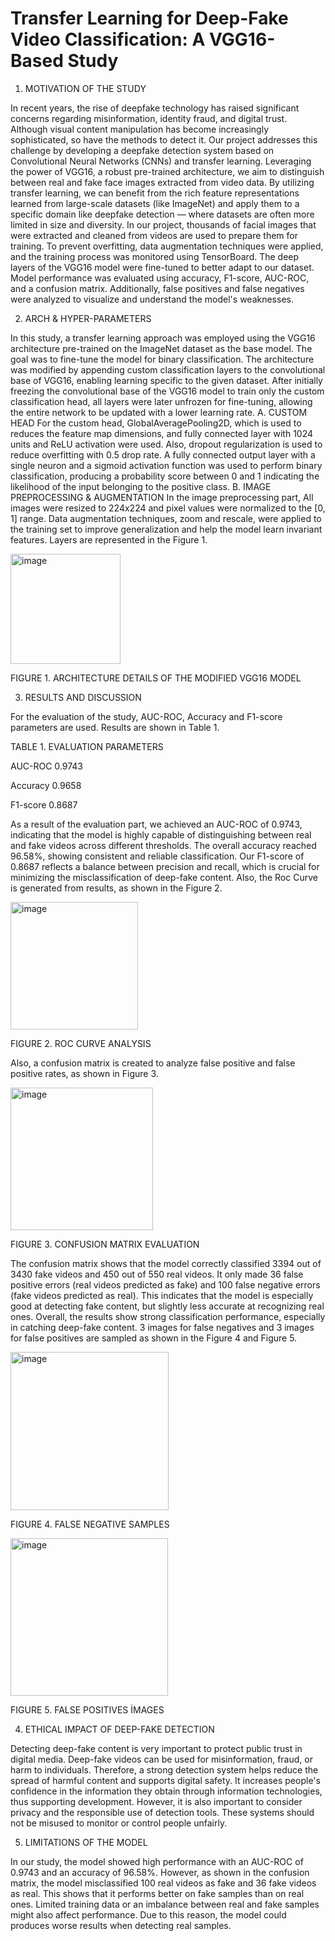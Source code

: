 # Transfer Learning for Deep-Fake Video Classification: A VGG16-Based Study

1.	MOTIVATION OF THE STUDY

In recent years, the rise of deepfake technology has raised significant concerns regarding misinformation, identity fraud, and digital trust. Although visual content manipulation has become increasingly sophisticated, so have the methods to detect it. Our project addresses this challenge by developing a deepfake detection system based on Convolutional Neural Networks (CNNs) and transfer learning. Leveraging the power of VGG16, a robust pre-trained architecture, we aim to distinguish between real and fake face images extracted from video data. By utilizing transfer learning, we can benefit from the rich feature representations learned from large-scale datasets (like ImageNet) and apply them to a specific domain like deepfake detection — where datasets are often more limited in size and diversity. 
In our project, thousands of facial images that were extracted and cleaned from videos are used to prepare them for training. To prevent overfitting, data augmentation techniques were applied, and the training process was monitored using TensorBoard. The deep layers of the VGG16 model were fine-tuned to better adapt to our dataset. Model performance was evaluated using accuracy, F1-score, AUC-ROC, and a confusion matrix. Additionally, false positives and false negatives were analyzed to visualize and understand the model's weaknesses.

2.	ARCH & HYPER-PARAMETERS

In this study, a transfer learning approach was employed using the VGG16 architecture pre-trained on the ImageNet dataset as the base model. The goal was to fine-tune the model for binary classification. The architecture was modified by appending custom classification layers to the convolutional base of VGG16, enabling learning specific to the given dataset. After initially freezing the convolutional base of the VGG16 model to train only the custom classification head, all layers were later unfrozen for fine-tuning, allowing the entire network to be updated with a lower learning rate. 
A. CUSTOM HEAD
For the custom head, GlobalAveragePooling2D, which is used to reduces the feature map dimensions, and fully connected layer with 1024 units and ReLU activation were used. Also, dropout regularization is used to reduce overfitting with 0.5 drop rate. A fully connected output layer with a single neuron and a sigmoid activation function was used to perform binary classification, producing a probability score between 0 and 1 indicating the likelihood of the input belonging to the positive class.
B. IMAGE PREPROCESSING & AUGMENTATION
In the image preprocessing part, All images were resized to 224x224 and pixel values were normalized to the [0, 1] range. Data augmentation techniques, zoom and rescale, were applied to the training set to improve generalization and help the model learn invariant features. Layers are represented in the Figure 1.

<img width="176" alt="image" src="https://github.com/user-attachments/assets/a285f6d5-34ea-412a-a265-042882db1bc7" />

FIGURE 1. ARCHITECTURE DETAILS OF THE MODIFIED VGG16 MODEL

3.	RESULTS AND DISCUSSION

For the evaluation of the study, AUC-ROC, Accuracy and F1-score parameters are used. Results are shown in Table 1. 

TABLE 1. EVALUATION PARAMETERS

AUC-ROC	0.9743

Accuracy	0.9658

F1-score	0.8687

As a result of the evaluation part, we achieved an AUC-ROC of 0.9743, indicating that the model is highly capable of distinguishing between real and fake videos across different thresholds. The overall accuracy reached 96.58%, showing consistent and reliable classification. Our F1-score of 0.8687 reflects a balance between precision and recall, which is crucial for minimizing the misclassification of deep-fake content. Also, the Roc Curve is generated from results, as shown in the Figure 2.

<img width="204" alt="image" src="https://github.com/user-attachments/assets/a9356862-de01-40c0-86d9-a4969b77e392" />

FIGURE 2. ROC CURVE ANALYSIS

Also, a confusion matrix is created to analyze false positive and false positive rates, as shown in Figure 3.

<img width="228" alt="image" src="https://github.com/user-attachments/assets/5d232264-5dc6-4b06-b724-d4bdfaee3ccc" />

FIGURE 3. CONFUSION MATRIX EVALUATION

The confusion matrix shows that the model correctly classified 3394 out of 3430 fake videos and 450 out of 550 real videos. It only made 36 false positive errors (real videos predicted as fake) and 100 false negative errors (fake videos predicted as real). This indicates that the model is especially good at detecting fake content, but slightly less accurate at recognizing real ones. Overall, the results show strong classification performance, especially in catching deep-fake content. 3 images for false negatives and 3 images for false positives are sampled as shown in the Figure 4 and Figure 5.

<img width="253" alt="image" src="https://github.com/user-attachments/assets/881e194e-4997-4093-b3b7-c9a30ec043b4" />

FIGURE 4. FALSE NEGATIVE SAMPLES

<img width="252" alt="image" src="https://github.com/user-attachments/assets/c39dcd9c-0a1f-46ae-9ddd-6166dc685341" />

FIGURE 5. FALSE POSITIVES İMAGES

4.	ETHICAL IMPACT OF DEEP-FAKE DETECTION 

Detecting deep-fake content is very important to protect public trust in digital media. Deep-fake videos can be used for misinformation, fraud, or harm to individuals. Therefore, a strong detection system helps reduce the spread of harmful content and supports digital safety. It increases people's confidence in the information they obtain through information technologies, thus supporting development. However, it is also important to consider privacy and the responsible use of detection tools. These systems should not be misused to monitor or control people unfairly.

5.	LIMITATIONS OF THE MODEL

In our study, the model showed high performance with an AUC-ROC of 0.9743 and an accuracy of 96.58%. However, as shown in the confusion matrix, the model misclassified 100 real videos as fake and 36 fake videos as real. This shows that it performs better on fake samples than on real ones. Limited training data or an imbalance between real and fake samples might also affect performance. Due to this reason, the model could produces worse results when detecting real samples.







